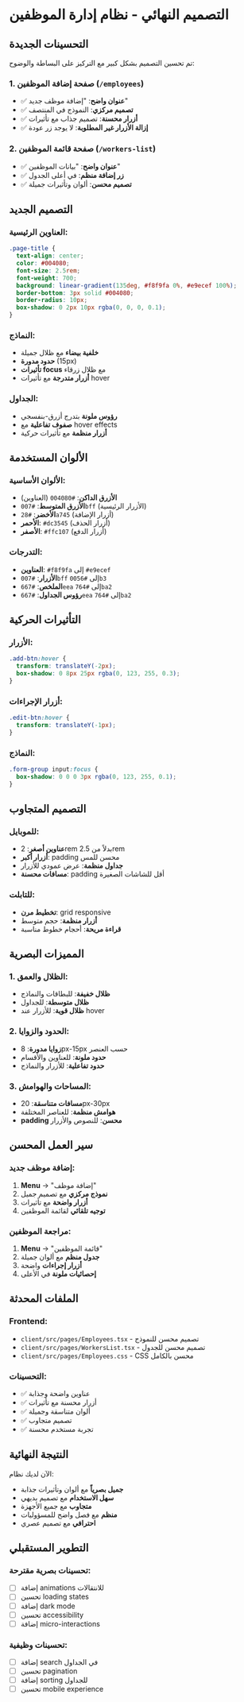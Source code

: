 # التصميم النهائي - نظام إدارة الموظفين

## التحسينات الجديدة

تم تحسين التصميم بشكل كبير مع التركيز على البساطة والوضوح:

### 1. صفحة إضافة الموظفين (`/employees`)
- ✅ **عنوان واضح**: "إضافة موظف جديد"
- ✅ **تصميم مركزي**: النموذج في المنتصف
- ✅ **أزرار محسنة**: تصميم جذاب مع تأثيرات
- ✅ **إزالة الأزرار غير المطلوبة**: لا يوجد زر عودة

### 2. صفحة قائمة الموظفين (`/workers-list`)
- ✅ **عنوان واضح**: "بيانات الموظفين"
- ✅ **زر إضافة منظم**: في أعلى الجدول
- ✅ **تصميم محسن**: ألوان وتأثيرات جميلة

## التصميم الجديد

### العناوين الرئيسية:
```css
.page-title {
  text-align: center;
  color: #004080;
  font-size: 2.5rem;
  font-weight: 700;
  background: linear-gradient(135deg, #f8f9fa 0%, #e9ecef 100%);
  border-bottom: 3px solid #004080;
  border-radius: 10px;
  box-shadow: 0 2px 10px rgba(0, 0, 0, 0.1);
}
```

### النماذج:
- **خلفية بيضاء** مع ظلال جميلة
- **حدود مدورة** (15px)
- **تأثيرات focus** مع ظلال زرقاء
- **أزرار متدرجة** مع تأثيرات hover

### الجداول:
- **رؤوس ملونة** بتدرج أزرق-بنفسجي
- **صفوف تفاعلية** مع hover effects
- **أزرار منظمة** مع تأثيرات حركية

## الألوان المستخدمة

### الألوان الأساسية:
- **الأزرق الداكن**: `#004080` (العناوين)
- **الأزرق المتوسط**: `#007bff` (الأزرار الرئيسية)
- **الأخضر**: `#28a745` (أزرار الإضافة)
- **الأحمر**: `#dc3545` (أزرار الحذف)
- **الأصفر**: `#ffc107` (أزرار الدفع)

### التدرجات:
- **العناوين**: `#f8f9fa` إلى `#e9ecef`
- **الأزرار**: `#007bff` إلى `#0056b3`
- **الملخص**: `#667eea` إلى `#764ba2`
- **رؤوس الجداول**: `#667eea` إلى `#764ba2`

## التأثيرات الحركية

### الأزرار:
```css
.add-btn:hover {
  transform: translateY(-2px);
  box-shadow: 0 8px 25px rgba(0, 123, 255, 0.3);
}
```

### أزرار الإجراءات:
```css
.edit-btn:hover {
  transform: translateY(-1px);
}
```

### النماذج:
```css
.form-group input:focus {
  box-shadow: 0 0 0 3px rgba(0, 123, 255, 0.1);
}
```

## التصميم المتجاوب

### للموبايل:
- **عناوين أصغر**: 2rem بدلاً من 2.5rem
- **أزرار أكبر**: padding محسن للمس
- **جداول منظمة**: عرض عمودي للأزرار
- **مسافات محسنة**: padding أقل للشاشات الصغيرة

### للتابلت:
- **تخطيط مرن**: grid responsive
- **أزرار منظمة**: حجم متوسط
- **قراءة مريحة**: أحجام خطوط مناسبة

## المميزات البصرية

### 1. الظلال والعمق:
- **ظلال خفيفة**: للبطاقات والنماذج
- **ظلال متوسطة**: للجداول
- **ظلال قوية**: للأزرار عند hover

### 2. الحدود والزوايا:
- **زوايا مدورة**: 8px-15px حسب العنصر
- **حدود ملونة**: للعناوين والأقسام
- **حدود تفاعلية**: للأزرار والنماذج

### 3. المساحات والهوامش:
- **مسافات متناسقة**: 20px-30px
- **هوامش منظمة**: للعناصر المختلفة
- **padding محسن**: للنصوص والأزرار

## سير العمل المحسن

### إضافة موظف جديد:
1. **Menu** → "إضافة موظف"
2. **نموذج مركزي** مع تصميم جميل
3. **أزرار واضحة** مع تأثيرات
4. **توجيه تلقائي** لقائمة الموظفين

### مراجعة الموظفين:
1. **Menu** → "قائمة الموظفين"
2. **جدول منظم** مع ألوان جميلة
3. **أزرار إجراءات** واضحة
4. **إحصائيات ملونة** في الأعلى

## الملفات المحدثة

### Frontend:
- `client/src/pages/Employees.tsx` - تصميم محسن للنموذج
- `client/src/pages/WorkersList.tsx` - تصميم محسن للجدول
- `client/src/pages/Employees.css` - CSS محسن بالكامل

### التحسينات:
- ✅ عناوين واضحة وجذابة
- ✅ أزرار محسنة مع تأثيرات
- ✅ ألوان متناسقة وجميلة
- ✅ تصميم متجاوب
- ✅ تجربة مستخدم محسنة

## النتيجة النهائية

الآن لديك نظام:
- **جميل بصرياً** مع ألوان وتأثيرات جذابة
- **سهل الاستخدام** مع تصميم بديهي
- **متجاوب** مع جميع الأجهزة
- **منظم** مع فصل واضح للمسؤوليات
- **احترافي** مع تصميم عصري

## التطوير المستقبلي

### تحسينات بصرية مقترحة:
- [ ] إضافة animations للانتقالات
- [ ] تحسين loading states
- [ ] إضافة dark mode
- [ ] تحسين accessibility
- [ ] إضافة micro-interactions

### تحسينات وظيفية:
- [ ] إضافة search في الجداول
- [ ] تحسين pagination
- [ ] إضافة sorting للجداول
- [ ] تحسين mobile experience 